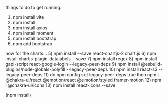things to do to get running.
1) npm install vite
2) npm install
3) npm install axios
4) npm install moment
5) npm install bootstrap
6) npm add bootstrap

now for the charts...
5) npm install --save react-chartjs-2 chart.js
6) npm install chartjs-plugin-datalabels --save
7) npm install regex
8) npm install gapi-script react-google-login --legacy-peer-deps
9) npm install @esbuild-plugins/node-globals-polyfill --legacy-peer-deps
10) npm install react-s3 --legacy-peer-deps
11) do npm config set legacy-peer-deps true 
then 
npm i @chakra-ui/react @emotion/react @emotion/styled framer-motion
12) npm i @chakra-ui/icons
13) npm install react-icons --save


(npm install)
 
